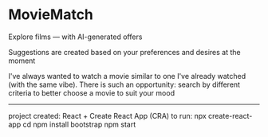 # MovieMatch
Explore films — with AI-generated offers

Suggestions are created based on your preferences and desires at the moment

I've always wanted to watch a movie similar to one I've already watched (with the same vibe). There is such an opportunity: search by different criteria to better choose a movie to suit your mood

----------

project created: React + Create React App (CRA)
to run:
npx create-react-app <name>
cd <name>
npm install bootstrap
npm start
